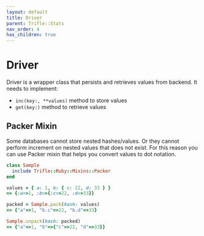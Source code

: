 ```yaml
---
layout: default
title: Driver
parent: Trifle::Stats
nav_order: 4
has_children: true
---
```


# Driver

Driver is a wrapper class that persists and retrieves values from backend. It needs to implement:
- `inc(key:, **values)` method to store values
- `get(key:)` method to retrieve values

## Packer Mixin

Some databases cannot store nested hashes/values. Or they cannot perform increment on nested values that does not exist. For this reason you can use Packer mixin that helps you convert values to dot notation.

```ruby
class Sample
  include Trifle::Ruby::Mixins::Packer
end

values = { a: 1, b: { c: 22, d: 33 } }
=> {:a=>1, :b=>{:c=>22, :d=>33}}

packed = Sample.pack(hash: values)
=> {"a"=>1, "b.c"=>22, "b.d"=>33}

Sample.unpack(hash: packed)
=> {"a"=>1, "b"=>{"c"=>22, "d"=>33}}
```